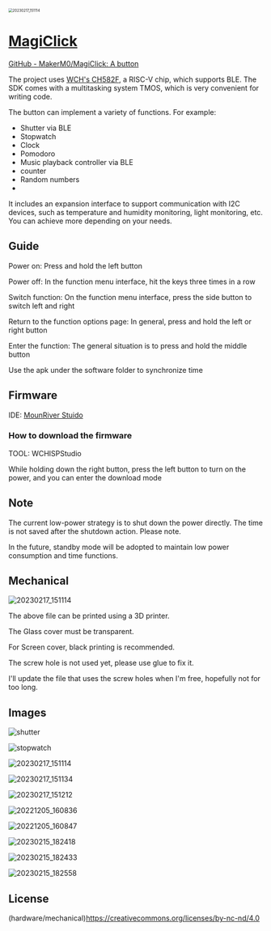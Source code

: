 <img src="documents/images/1.jpg" alt="20230217_151114" style="zoom: 50%;" />

# [MagiClick](https://hackaday.io/project/188183-magiclick-a-mechanical-button-with-screen)

[GitHub - MakerM0/MagiClick: A button](https://github.com/MakerM0/MagiClick)

The project uses [WCH's CH582F](https://www.wch.cn/products/CH583.html), a RISC-V chip, which supports BLE. The SDK comes with a multitasking system TMOS, which is very convenient for writing code.

The button can implement a variety of functions.
For example:

- Shutter via BLE
- Stopwatch
- Clock
- Pomodoro
- Music playback controller via BLE
- counter
- Random numbers
- 

It includes an expansion interface to support communication with I2C devices, such as temperature and humidity monitoring, light monitoring, etc.
You can achieve more depending on your needs.



## Guide

Power on: Press and hold the left button

Power off: In the function menu interface, hit the keys three times in a row

Switch function: On the function menu interface, press the side button to switch left and right

Return to the function options page: In general, press and hold the left or right button

Enter the function: The general situation is to press and hold the middle button

Use the apk under the software folder to synchronize time



## Firmware

IDE: [MounRiver Stuido](http://www.mounriver.com/download)

### How to download the firmware

TOOL: WCHISPStudio

While holding down the right button, press the left button to turn on the power, and you can enter the download mode



## Note

The current low-power strategy is to shut down the power directly. The time is not saved after the shutdown action. Please note.

In the future, standby mode will be adopted to maintain low power consumption and time functions.



## Mechanical

<img src="documents/images/3d.png" alt="20230217_151114" style="zoom: 100%;" />

The above file can be printed using a 3D printer.

The Glass cover must be transparent.

For Screen cover, black printing is recommended.

The screw hole is not used yet, please use glue to fix it.

I'll update the file that uses the screw holes when I'm free, hopefully not for too long.

## Images

![shutter](documents/images/shutter.gif)

![stopwatch](documents/images/stopwatch.gif)

![20230217_151114](documents/images/20230217_151114.jpg)



![20230217_151134](documents/images/20230217_151134.jpg)

![20230217_151212](documents/images/20230217_151212.jpg)

![20221205_160836](documents/images/20221205_160836.jpg)

![20221205_160847](documents/images/20221205_160847.jpg)

![20230215_182418](documents/images/20230215_182418.jpg)

![20230215_182433](documents/images/20230215_182433.jpg)

![20230215_182558](documents/images/20230215_182558.jpg)

## License 

(hardware/mechanical)https://creativecommons.org/licenses/by-nc-nd/4.0












